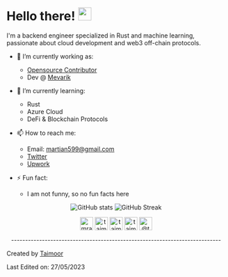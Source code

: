 # Hello there! <img src="https://raw.githubusercontent.com/MartinHeinz/MartinHeinz/master/wave.gif" width="30px">

<!--
**taimurey/taimurey** is a ✨ _special_ ✨ repository because its `README.md` (this file) appears on your GitHub profile.

Here are some ideas to get you started:

- 🔭 I’m currently working on ...
- 🌱 I’m currently learning ...
- 👯 I’m looking to collaborate on ...
- 🤔 I’m looking for help with ...
- 💬 Ask me about ...
- 📫 How to reach me: ...
- 😄 Pronouns: ...
- ⚡ Fun fact: ...
-->

I'm a backend engineer specialized in Rust and machine learning, passionate about cloud development and web3 off-chain protocols.

- 🔭 I’m currently working as:

  - [Opensource Contributor](null)
  - Dev @ [Mevarik](https://discord.gg/DcxHZG5NCN) 


- 🌱 I’m currently learning:

  - Rust
  - Azure Cloud
  - DeFi & Blockchain Protocols

- 📫 How to reach me:

  - Email: martian599@gmail.com
  - [Twitter](https://twitter.com/taimurey)
  - [Upwork](https://www.upwork.com/freelancers/~0174a1969954d630af)

- ⚡ Fun fact:
  - I am not funny, so no fun facts here

<p align="center">
  <img src="https://github-readme-stats.vercel.app/api?username=taimurey&show_icons=true" alt="GitHub stats" />
  <img src="https://github-readme-streak-stats.herokuapp.com/?user=taimurey" alt="GitHub Streak" />
</p>
<p align="center">
  <a href="https://twitter.com/taimurey" target="blank"><img align="center" src="https://cdn.jsdelivr.net/npm/simple-icons@3.0.1/icons/twitter.svg" alt="mrakhilg" height="30" width="30" /></a>
  <a href="https://www.linkedin.com/in/taimoormoonitee/" target="blank"><img align="center" src="https://cdn.jsdelivr.net/npm/simple-icons@3.0.1/icons/linkedin.svg" alt="taimurey" height="30" width="30" /></a>
<a href="https://www.kaggle.com/taimoorshafique" target="blank"><img align="center" src="https://cdn.jsdelivr.net/npm/simple-icons@3.0.1/icons/kaggle.svg" alt="taimurey" height="30" width="30" /></a>
<a href="https://www.instagram.com/taimurey/" target="blank"><img align="center" src="https://cdn.jsdelivr.net/npm/simple-icons@3.0.1/icons/instagram.svg" alt="taimurey" height="30" width="30" /></a>
  <a href="taimurey.mdeium.com" target="blank"><img align="center" src="https://cdn.jsdelivr.net/npm/simple-icons@3.0.1/icons/medium.svg" alt="@tamurey" height="30" width="30" /></a>
</p>
<p align="center">---------------------------------------------------------------------------</p>

Created by [Taimoor](https://github.com/taimurey)

Last Edited on: 27/05/2023
